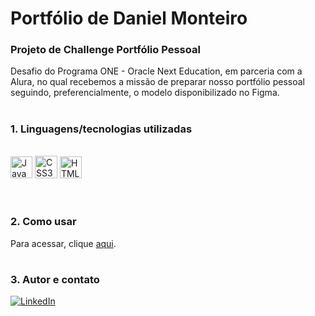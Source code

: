 # **Portfólio de Daniel Monteiro**

### **Projeto de Challenge Portfólio Pessoal**

Desafio do Programa ONE - Oracle Next Education, em parceria com a Alura, no qual recebemos a missão de preparar nosso portfólio pessoal seguindo, preferencialmente, o modelo disponibilizado no Figma.

#

### **1. Linguagens/tecnologias utilizadas**

<div style="display: inline_block"><br />
    <img src="https://img.shields.io/badge/JavaScript-F7DF1E?style=for-the-badge&logo=javascript&logoColor=black" height="35px" alt="JavaScript" />
    <img src="https://img.shields.io/badge/CSS3-1572B6?style=for-the-badge&logo=css3&logoColor=white" height="36px" alt="CSS3"  />
    <img src="https://img.shields.io/badge/HTML5-E34F26?style=for-the-badge&logo=html5&logoColor=white" height="35px" alt="HTML5" />
</div><br />

#

### **2. Como usar**

Para acessar, clique <a href="" target="_blank">aqui</a>.

#

### **3. Autor e contato**

[![LinkedIn](https://img.shields.io/badge/LinkedIn-0077B5?style=for-the-badge&logo=linkedin&logoColor=white)](https://www.linkedin.com/in/danieldmonteiro/)

#